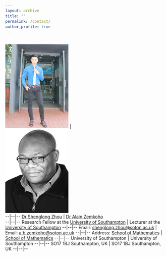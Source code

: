 ```yaml
---
layout: archive
title: ""   
permalink: /contact/
author_profile: true
---
```


 <br/><img src='/images/slzhou.jpg'> | <br/><img src='/images/zem.png'>  
--|--|--
[Dr Shenglong Zhou](https://shenglongzhou.github.io)  | [Dr Alain Zemkoho](http://www.southampton.ac.uk/~abz1e14/)  
--|--|--
Research Fellow at the [University of Southampton](https://www.southampton.ac.uk/) | Lecturer at the [University of Southampton](https://www.southampton.ac.uk/) 
--|--|--
 Email:  shenglong.zhou@soton.ac.uk | Email: a.b.zemkoho@soton.ac.uk 
 --|--|--
 Address:  [School of Mathematics](https://www.southampton.ac.uk/maths) | [School of Mathematics](https://www.southampton.ac.uk/maths) 
 --|--|--
 University of Southampton   | University of Southampton 
 --|--|--
 SO17 1BJ Southampton, UK   | SO17 1BJ Southampton, UK 
 --|--|--


